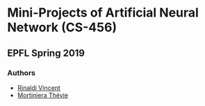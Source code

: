 # Mini-Projects of Artificial Neural Network (CS-456)

## EPFL Spring 2019

### Authors

- [Rinaldi Vincent](https://github.com/vincentrinaldi)
- [Mortiniera Thévie](https://github.com/Mortiniera)

